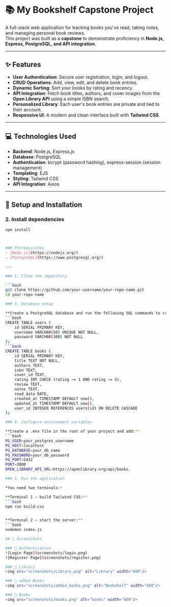 # 📚 My Bookshelf Capstone Project

A full-stack web application for tracking books you've read, taking notes, and managing personal book reviews.  
This project was built as a **capstone** to demonstrate proficiency in **Node.js, Express, PostgreSQL, and API integration**.

---

## ✨ Features

- **User Authentication**: Secure user registration, login, and logout.  
- **CRUD Operations**: Add, view, edit, and delete book entries.  
- **Dynamic Sorting**: Sort your books by rating and recency.  
- **API Integration**: Fetch book titles, authors, and cover images from the **Open Library API** using a simple ISBN search.  
- **Personalized Library**: Each user's book entries are private and tied to their account.  
- **Responsive UI**: A modern and clean interface built with **Tailwind CSS**.  

---

## 💻 Technologies Used

- **Backend**: Node.js, Express.js  
- **Database**: PostgreSQL  
- **Authentication**: bcrypt (password hashing), express-session (session management)  
- **Templating**: EJS  
- **Styling**: Tailwind CSS  
- **API Integration**: Axios  

---

## 🚀 Setup and Installation

### 2. Install dependencies
```bash
npm install



### Prerequisites
- [Node.js](https://nodejs.org/)  
- [PostgreSQL](https://www.postgresql.org/)  

---

### 1. Clone the repository

```bash
git clone https://github.com/your-username/your-repo-name.git
cd your-repo-name

### 3. Database setup

**Create a PostgreSQL database and run the following SQL commands to create tables:**
```bash
CREATE TABLE users (
    id SERIAL PRIMARY KEY,
    username VARCHAR(50) UNIQUE NOT NULL,
    password VARCHAR(100) NOT NULL
);
```bash
CREATE TABLE books (
    id SERIAL PRIMARY KEY,
    title TEXT NOT NULL,
    authors TEXT,
    isbn TEXT,
    cover_id TEXT,
    rating INT CHECK (rating >= 1 AND rating <= 5),
    review TEXT,
    notes TEXT,
    read_date DATE,
    created_at TIMESTAMP DEFAULT now(),
    updated_at TIMESTAMP DEFAULT now(),
    user_id INTEGER REFERENCES users(id) ON DELETE CASCADE
);

### 4. Configure environment variables

**Create a .env file in the root of your project and add:**
```bash
PG_USER=your_postgres_username
PG_HOST=localhost
PG_DATABASE=your_db_name
PG_PASSWORD=your_db_password
PG_PORT=5432
PORT=3000
OPEN_LIBRARY_API_URL=https://openlibrary.org/api/books.

### 5. Run the application

*You need two terminals:*

**Terminal 1 – build Tailwind CSS:**
```bash
npm run build:css


**Terminal 2 – start the server:**
```bash
nodemon index.js

## 📸 Screenshots

### 🔐 Authentication
![Login Page](screenshots/login.png)  
![Register Page](screenshots/register.png)

### 📖 Library
<img src="screenshots/Library.png" alt="Library" width="600"/>

### 📖 added Books
<img src="screenshots/added_books.png" alt="Bookshelf" width="600"/>

### 📖 Books
<img src="screenshots/books.png" alt="books" width="600"/>


